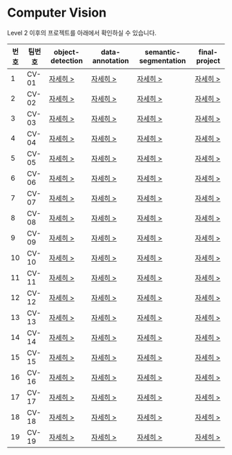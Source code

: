 # Computer Vision

Level 2 이후의 프로젝트를 아래에서 확인하실 수 있습니다.

번호|팀번호|object-detection|data-annotation|semantic-segmentation|final-project
----|----|----|----|----|----
1|CV-01|[자세히 >](https://github.com/boostcampaitech3/level2-object-detection-level2-cv-01)|[자세히 >](https://github.com/boostcampaitech3/level2-data-annotation_cv-level2-cv-01)|[자세히 >](https://github.com/boostcampaitech3/level2-semantic-segmentation-level2-cv-01)|[자세히 >](https://github.com/boostcampaitech3/final-project-level3-cv-01)
2|CV-02|[자세히 >](https://github.com/boostcampaitech3/level2-object-detection-level2-cv-02)|[자세히 >](https://github.com/boostcampaitech3/level2-data-annotation_cv-level2-cv-02)|[자세히 >](https://github.com/boostcampaitech3/level2-semantic-segmentation-level2-cv-02)|[자세히 >](https://github.com/boostcampaitech3/final-project-level3-cv-02)
3|CV-03|[자세히 >](https://github.com/boostcampaitech3/level2-object-detection-level2-cv-03)|[자세히 >](https://github.com/boostcampaitech3/level2-data-annotation_cv-level2-cv-03)|[자세히 >](https://github.com/boostcampaitech3/level2-semantic-segmentation-level2-cv-03)|[자세히 >](https://github.com/boostcampaitech3/final-project-level3-cv-03)
4|CV-04|[자세히 >](https://github.com/boostcampaitech3/level2-object-detection-level2-cv-04)|[자세히 >](https://github.com/boostcampaitech3/level2-data-annotation_cv-level2-cv-04)|[자세히 >](https://github.com/boostcampaitech3/level2-semantic-segmentation-level2-cv-04)|[자세히 >](https://github.com/boostcampaitech3/final-project-level3-cv-04)
5|CV-05|[자세히 >](https://github.com/boostcampaitech3/level2-object-detection-level2-cv-05)|[자세히 >](https://github.com/boostcampaitech3/level2-data-annotation_cv-level2-cv-05)|[자세히 >](https://github.com/boostcampaitech3/level2-semantic-segmentation-level2-cv-05)|[자세히 >](https://github.com/boostcampaitech3/final-project-level3-cv-05)
6|CV-06|[자세히 >](https://github.com/boostcampaitech3/level2-object-detection-level2-cv-06)|[자세히 >](https://github.com/boostcampaitech3/level2-data-annotation_cv-level2-cv-06)|[자세히 >](https://github.com/boostcampaitech3/level2-semantic-segmentation-level2-cv-06)|[자세히 >](https://github.com/boostcampaitech3/final-project-level3-cv-06)
7|CV-07|[자세히 >](https://github.com/boostcampaitech3/level2-object-detection-level2-cv-07)|[자세히 >](https://github.com/boostcampaitech3/level2-data-annotation_cv-level2-cv-07)|[자세히 >](https://github.com/boostcampaitech3/level2-semantic-segmentation-level2-cv-07)|[자세히 >](https://github.com/boostcampaitech3/final-project-level3-cv-07)
8|CV-08|[자세히 >](https://github.com/boostcampaitech3/level2-object-detection-level2-cv-08)|[자세히 >](https://github.com/boostcampaitech3/level2-data-annotation_cv-level2-cv-08)|[자세히 >](https://github.com/boostcampaitech3/level2-semantic-segmentation-level2-cv-08)|[자세히 >](https://github.com/boostcampaitech3/final-project-level3-cv-08)
9|CV-09|[자세히 >](https://github.com/boostcampaitech3/level2-object-detection-level2-cv-09)|[자세히 >](https://github.com/boostcampaitech3/level2-data-annotation_cv-level2-cv-09)|[자세히 >](https://github.com/boostcampaitech3/level2-semantic-segmentation-level2-cv-09)|[자세히 >](https://github.com/boostcampaitech3/final-project-level3-cv-09)
10|CV-10|[자세히 >](https://github.com/boostcampaitech3/level2-object-detection-level2-cv-10)|[자세히 >](https://github.com/boostcampaitech3/level2-data-annotation_cv-level2-cv-10)|[자세히 >](https://github.com/boostcampaitech3/level2-semantic-segmentation-level2-cv-10)|[자세히 >](https://github.com/boostcampaitech3/final-project-level3-cv-10)
11|CV-11|[자세히 >](https://github.com/boostcampaitech3/level2-object-detection-level2-cv-11)|[자세히 >](https://github.com/boostcampaitech3/level2-data-annotation_cv-level2-cv-11)|[자세히 >](https://github.com/boostcampaitech3/level2-semantic-segmentation-level2-cv-11)|[자세히 >](https://github.com/boostcampaitech3/final-project-level3-cv-11)
12|CV-12|[자세히 >](https://github.com/boostcampaitech3/level2-object-detection-level2-cv-12)|[자세히 >](https://github.com/boostcampaitech3/level2-data-annotation_cv-level2-cv-12)|[자세히 >](https://github.com/boostcampaitech3/level2-semantic-segmentation-level2-cv-12)|[자세히 >](https://github.com/boostcampaitech3/final-project-level3-cv-12)
13|CV-13|[자세히 >](https://github.com/boostcampaitech3/level2-object-detection-level2-cv-13)|[자세히 >](https://github.com/boostcampaitech3/level2-data-annotation_cv-level2-cv-13)|[자세히 >](https://github.com/boostcampaitech3/level2-semantic-segmentation-level2-cv-13)|[자세히 >](https://github.com/boostcampaitech3/final-project-level3-cv-13)
14|CV-14|[자세히 >](https://github.com/boostcampaitech3/level2-object-detection-level2-cv-14)|[자세히 >](https://github.com/boostcampaitech3/level2-data-annotation_cv-level2-cv-14)|[자세히 >](https://github.com/boostcampaitech3/level2-semantic-segmentation-level2-cv-14)|[자세히 >](https://github.com/boostcampaitech3/final-project-level3-cv-14)
15|CV-15|[자세히 >](https://github.com/boostcampaitech3/level2-object-detection-level2-cv-15)|[자세히 >](https://github.com/boostcampaitech3/level2-data-annotation_cv-level2-cv-15)|[자세히 >](https://github.com/boostcampaitech3/level2-semantic-segmentation-level2-cv-15)|[자세히 >](https://github.com/boostcampaitech3/final-project-level3-cv-15)
16|CV-16|[자세히 >](https://github.com/boostcampaitech3/level2-object-detection-level2-cv-16)|[자세히 >](https://github.com/boostcampaitech3/level2-data-annotation_cv-level2-cv-16)|[자세히 >](https://github.com/boostcampaitech3/level2-semantic-segmentation-level2-cv-16)|[자세히 >](https://github.com/boostcampaitech3/final-project-level3-cv-16)
17|CV-17|[자세히 >](https://github.com/boostcampaitech3/level2-object-detection-level2-cv-17)|[자세히 >](https://github.com/boostcampaitech3/level2-data-annotation_cv-level2-cv-17)|[자세히 >](https://github.com/boostcampaitech3/level2-semantic-segmentation-level2-cv-17)|[자세히 >](https://github.com/boostcampaitech3/final-project-level3-cv-17)
18|CV-18|[자세히 >](https://github.com/boostcampaitech3/level2-object-detection-level2-cv-18)|[자세히 >](https://github.com/boostcampaitech3/level2-data-annotation_cv-level2-cv-18)|[자세히 >](https://github.com/boostcampaitech3/level2-semantic-segmentation-level2-cv-18)|[자세히 >](https://github.com/boostcampaitech3/final-project-level3-cv-18)
19|CV-19|[자세히 >](https://github.com/boostcampaitech3/level2-object-detection-level2-cv-19)|[자세히 >](https://github.com/boostcampaitech3/level2-data-annotation_cv-level2-cv-19)|[자세히 >](https://github.com/boostcampaitech3/level2-semantic-segmentation-level2-cv-19)|[자세히 >](https://github.com/boostcampaitech3/final-project-level3-cv-19)
